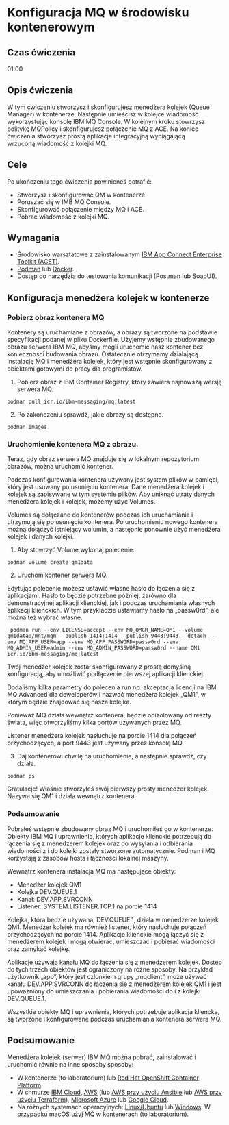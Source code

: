 # Konfiguracja MQ w środowisku kontenerowym

## Czas ćwiczenia

01:00

## Opis ćwiczenia

W tym ćwiczeniu stworzysz i skonfigurujesz menedżera kolejek (Queue Manager) w kontenerze. Następnie umieścisz w kolejce wiadomość wykorzystując konsolę IBM MQ Console. W kolejnym kroku stowrzysz politykę MQPolicy i skonfigurujesz połączenie MQ z ACE. Na koniec ćwiczenia stworzysz prostą aplikacje integracyjną wyciągającą wrzuconą wiadomość z kolejki MQ.

## Cele

Po ukończeniu tego ćwiczenia powinieneś potrafić:
- Stworzysz i skonfigurować QM w kontenerze.
- Poruszać się w IMB MQ Console.
- Skonfigurować połączenie między MQ i ACE.
- Pobrać wiadomość z kolejki MQ.

## Wymagania

- Środowisko warsztatowe z zainstalowanym [IBM App Connect Enterprise Toolkit (ACET)](https://www.ibm.com/docs/en/app-connect/12.0?topic=enterprise-download-ace-developer-edition-get-started).
- [Podman](https://podman.io/getting-started/installation) lub [Docker](https://docs.docker.com/get-docker/).
- Dostęp do narzędzia do testowania komunikacji (Postman lub SoapUI).

## Konfiguracja menedżera kolejek w kontenerze

### Pobierz obraz kontenera MQ

Kontenery są uruchamiane z obrazów, a obrazy są tworzone na podstawie specyfikacji podanej w pliku Dockerfile. Użyjemy wstępnie zbudowanego obrazu serwera IBM MQ, abyśmy mogli uruchomić nasz kontener bez konieczności budowania obrazu. Ostatecznie otrzymamy działającą instalację MQ i menedżera kolejek, który jest wstępnie skonfigurowany z obiektami gotowymi do pracy dla programistów.

1. Pobierz obraz z IBM Container Registry, który zawiera najnowszą wersję serwera MQ.

```
podman pull icr.io/ibm-messaging/mq:latest
```

2. Po zakończeniu sprawdź, jakie obrazy są dostępne.

```
podman images
```

### Uruchomienie kontenera MQ z obrazu.

Teraz, gdy obraz serwera MQ znajduje się w lokalnym repozytorium obrazów, można uruchomić kontener.

Podczas konfigurowania kontenera używany jest system plików w pamięci, który jest usuwany po usunięciu kontenera. Dane menedżera kolejek i kolejek są zapisywane w tym systemie plików. Aby uniknąć utraty danych menedżera kolejek i kolejek, możemy użyć Volumes.

Volumes są dołączane do kontenerów podczas ich uruchamiania i utrzymują się po usunięciu kontenera. Po uruchomieniu nowego kontenera można dołączyć istniejący wolumin, a następnie ponownie użyć menedżera kolejek i danych kolejki.

1. Aby stowrzyć Volume wykonaj polecenie:

```
podman volume create qm1data
```

2. Uruchom kontener serwera MQ.

Edytując polecenie możesz ustawić własne hasło do łączenia się z aplikacjami. Hasło to będzie potrzebne później, zarówno dla demonstracyjnej aplikacji klienckiej, jak i podczas uruchamiania własnych aplikacji klienckich. W tym przykładzie ustawiamy hasło na „passw0rd”, ale można też wybrać własne.

```
 podman run --env LICENSE=accept --env MQ_QMGR_NAME=QM1 --volume qm1data:/mnt/mqm --publish 1414:1414 --publish 9443:9443 --detach --env MQ_APP_USER=app --env MQ_APP_PASSWORD=passw0rd --env MQ_ADMIN_USER=admin --env MQ_ADMIN_PASSWORD=passw0rd --name QM1 icr.io/ibm-messaging/mq:latest
```

Twój menedżer kolejek został skonfigurowany z prostą domyślną konfiguracją, aby umożliwić podłączenie pierwszej aplikacji klienckiej.

Dodaliśmy kilka parametry do polecenia run np. akceptacja licencji na IBM MQ Advanced dla deweloperów i nazwać menedżera kolejek „QM1”, w którym będzie znajdować się nasza kolejka.

Ponieważ MQ działa wewnątrz kontenera, będzie odizolowany od reszty świata, więc otworzyliśmy kilka portów używanych przez MQ.

Listener menedżera kolejek nasłuchuje na porcie 1414 dla połączeń przychodzących, a port 9443 jest używany przez konsolę MQ.

3. Daj kontenerowi chwilę na uruchomienie, a następnie sprawdź, czy działa.

```
podman ps
```

Gratulacje! Właśnie stworzyłeś swój pierwszy prosty menedżer kolejek. Nazywa się QM1 i działa wewnątrz kontenera.

### Podsumowanie

Pobrałeś wstępnie zbudowany obraz MQ i uruchomiłeś go w kontenerze. Obiekty IBM MQ i uprawnienia, których aplikacje klienckie potrzebują do łączenia się z menedżerem kolejek oraz do wysyłania i odbierania wiadomości z i do kolejki zostały stworzone automatycznie. Podman i MQ korzystają z zasobów hosta i łączności lokalnej maszyny.

Wewnątrz kontenera instalacja MQ ma następujące obiekty:

- Menedżer kolejek QM1
- Kolejka DEV.QUEUE.1
- Kanał: DEV.APP.SVRCONN
- Listener: SYSTEM.LISTENER.TCP.1 na porcie 1414

Kolejka, która będzie używana, DEV.QUEUE.1, działa w menedżerze kolejek QM1. Menedżer kolejek ma również listener, który nasłuchuje połączeń przychodzących na porcie 1414. Aplikacje klienckie mogą łączyć się z menedżerem kolejek i mogą otwierać, umieszczać i pobierać wiadomości oraz zamykać kolejkę.

Aplikacje używają kanału MQ do łączenia się z menedżerem kolejek. Dostęp do tych trzech obiektów jest ograniczony na różne sposoby. Na przykład użytkownik „app”, który jest członkiem grupy „mqclient”, może używać kanału DEV.APP.SVRCONN do łączenia się z menedżerem kolejek QM1 i jest upoważniony do umieszczania i pobierania wiadomości do i z kolejki DEV.QUEUE.1.

Wszystkie obiekty MQ i uprawnienia, których potrzebuje aplikacja kliencka, są tworzone i konfigurowane podczas uruchamiania kontenera serwera MQ.

## 

## Podsumowanie

Menedżera kolejek (serwer) IBM MQ można pobrać, zainstalować i uruchomić równie na inne sposoby sposoby:

- W kontenerze (to laboratorium) lub [Red Hat OpenShift Container Platform](https://developer.ibm.com/tutorials/mq-connect-app-queue-manager-openshift/).
- W chmurze [IBM Cloud](https://developer.ibm.com/tutorials/mq-connect-app-queue-manager-cloud/), [AWS](https://developer.ibm.com/tutorials/mq-connect-app-queue-manager-cloud-aws/) (lub [AWS przy użyciu Ansible](https://developer.ibm.com/tutorials/mq-connect-app-queue-manager-cloud-aws-ansible/) lub [AWS przy użyciu Terraform](https://developer.ibm.com/tutorials/mq-connect-app-queue-manager-cloud-aws-terraform/)), [Microsoft Azure](https://developer.ibm.com/tutorials/mq-connect-app-queue-manager-cloud-azure/) lub [Google Cloud](https://developer.ibm.com/tutorials/mq-connect-app-queue-manager-cloud-google/).
- Na różnych systemach operacyjnych: [Linux/Ubuntu](https://developer.ibm.com/tutorials/mq-connect-app-queue-manager-ubuntu/) lub [Windows](https://developer.ibm.com/tutorials/mq-connect-app-queue-manager-windows/). W przypadku macOS użyj MQ w kontenerach (to laboratorium).
